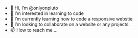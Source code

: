 - 👋 Hi, I’m @onlyonpluto
- 👀 I’m interested in learning to code
- 🌱 I’m currently learning how to code a responsive webstie
- 💞️ I’m looking to collaborate on a website or any projects. 
- 📫 How to reach me ...

<!---
onlyonpluto/onlyonpluto is a ✨ special ✨ repository because its `README.md` (this file) appears on your GitHub profile.
You can click the Preview link to take a look at your changes.
--->
